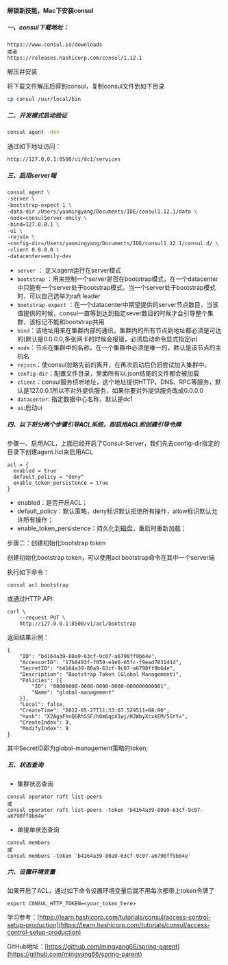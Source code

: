 #### 解锁新技能，Mac下安装consul

##### 一、consul下载地址：

```
https://www.consul.io/downloads
或者
https://releases.hashicorp.com/consul/1.12.1
```

解压并安装

将下载文件解压后得到consul，复制consul文件到如下目录

```sh
cp consul /usr/local/bin
```

##### 二、开发模式启动验证

```sh
consul agent -dev
```

通过如下地址访问：

```
http://127.0.0.1:8500/ui/dc1/services
```

##### 三、启用server端

```sh
consul agent \
-server \
-bootstrap-expect 1 \
-data-dir /Users/yaomingyang/Documents/IDE/consul1.12.1/data \
-node=consulServer-emily \
-bind=127.0.0.1 \
-ui \
-rejoin \
-config-dir=/Users/yaomingyang/Documents/IDE/consul1.12.1/consul.d/ \
-client 0.0.0.0 \
-datacenter=emily-dev
```

- `server` ： 定义agent运行在server模式
- `bootstrap` ：用来控制一个server是否在bootstrap模式，在一个datacenter中只能有一个server处于bootstrap模式，当一个server处于bootstrap模式时，可以自己选举为raft leader
- `bootstrap-expect` ：在一个datacenter中期望提供的server节点数目，当该值提供的时候，consul一直等到达到指定sever数目的时候才会引导整个集群，该标记不能和bootstrap共用
- `bind`：该地址用来在集群内部的通讯，集群内的所有节点到地址都必须是可达的(默认是0.0.0.0,多张网卡的时候会报错，必须启动命令显式指定ip)
- `node`：节点在集群中的名称，在一个集群中必须是唯一的，默认是该节点的主机名
- `rejoin`：使consul忽略先前的离开，在再次启动后仍旧尝试加入集群中。
- `config-dir`：配置文件目录，里面所有以.json结尾的文件都会被加载
- `client`：consul服务侦听地址，这个地址提供HTTP、DNS、RPC等服务，默认是127.0.0.1所以不对外提供服务，如果你要对外提供服务改成0.0.0.0
- `datacenter`: 指定数据中心名称，默认是dc1
- `ui`:启动ui

##### 四、以下将分两个步骤引导ACL系统，即启用ACL和创建引导令牌

步骤一、启用ACL，上面已经开启了Consul-Server，我们先去config-dir指定的目录下创建agent.hcl来启用ACL

```hcl
acl = {
  enabled = true
  default_policy = "deny"
  enable_token_persistence = true
}

```

- enabled：是否开启ACL；
- default_policy：默认策略，deny标识默认拒绝所有操作，allow标识默认允许所有操作；
- enable_token_persistence：持久化到磁盘，重启时重新加载；

步骤二：创建初始化bootstrap token

创建初始化bootstrap token，可以使用acl bootstrap命令在其中一个server端

执行如下命令：

```
consul acl bootstrap
```

或通过HTTP API:

```
curl \
    --request PUT \
    http://127.0.0.1:8500/v1/acl/bootstrap
```

返回结果示例：

```
{
	"ID": "b4164a39-80a9-63cf-9c07-a6790ff9b64e",
	"AccessorID": "17b8493f-f059-e1e6-65fc-f9ead783141d",
	"SecretID": "b4164a39-80a9-63cf-9c07-a6790ff9b64e",
	"Description": "Bootstrap Token (Global Management)",
	"Policies": [{
		"ID": "00000000-0000-0000-0000-000000000001",
		"Name": "global-management"
	}],
	"Local": false,
	"CreateTime": "2022-05-27T11:33:07.529511+08:00",
	"Hash": "X2AgaFhnQGRhSSF/h0m6qpX1wj/HJWbyXcxkEM/5GrY=",
	"CreateIndex": 9,
	"ModifyIndex": 9
}
```

其中SecretID即为global-management策略的token;

##### 五、状态查询

- 集群状态查询

```
consul operator raft list-peers
或
consul operator raft list-peers -token 'b4164a39-80a9-63cf-9c07-a6790ff9b64e'
```

- 单接单状态查询

```
consul members
或
consul members -token 'b4164a39-80a9-63cf-9c07-a6790ff9b64e'
```

##### 六、设置环境变量

如果开启了ACL，通过如下命令设置环境变量后就不用每次都带上token令牌了

```
export CONSUL_HTTP_TOKEN=<your_token_here>
```

学习参考：[https://learn.hashicorp.com/tutorials/consul/access-control-setup-production](https://learn.hashicorp.com/tutorials/consul/access-control-setup-production)



GitHub地址：[https://github.com/mingyang66/spring-parent](https://github.com/mingyang66/spring-parent)
